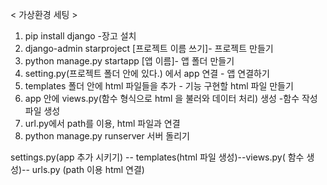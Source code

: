 < 가상환경 세팅 >
1. pip install django -장고 설치 
2. django-admin starproject [프로젝트 이름 쓰기]- 프로젝트 만들기 
3. python manage.py startapp [앱 이름]- 앱 폴더 만들기 
4. setting.py(프로젝트 폴더 안에 있다.) 에서 app 연결 - 앱 연결하기 
5. templates 폴더 안에 html 파일들을 추가 - 기능 구현할 html 파일 만들기 
6.  app 안에 views.py(함수 형식으로 html 을 불러와 데이터 처리) 생성 -함수 작성 파일 생성 
7. url.py에서 path를 이용, html 파일과 연결
8. python manage.py runserver 서버 돌리기 


settings.py(app 추가 시키기) -- templates(html 파일 생성)--views.py( 함수 생성)-- urls.py (path 이용 html 연결) 

